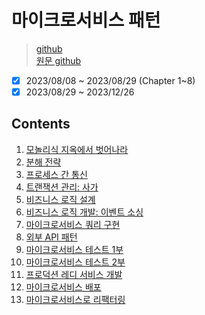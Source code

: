# 마이크로서비스 패턴

> [github](https://github.com/gilbutITbook/007035)  
> [원문 github](https://github.com/microservices-patterns/ftgo-application)

- [x] 2023/08/08 ~ 2023/08/29 (Chapter 1~8)
- [x] 2023/08/29 ~ 2023/12/26

## Contents

1. [모놀리식 지옥에서 벗어나라](chapter01.md)
2. [분해 전략](chapter02.md)
3. [프로세스 간 통신](chapter03.md)
4. [트랜잭션 관리: 사가](chapter04.md)
5. [비즈니스 로직 설계](chapter05.md)
6. [비즈니스 로직 개발: 이벤트 소싱](chapter06.md)
7. [마이크로서비스 쿼리 구현](chapter07.md)
8. [외부 API 패턴](chapter08.md)
9. [마이크로서비스 테스트 1부](chapter09.md)
10. [마이크로서비스 테스트 2부](chapter10.md)
11. [프로덕션 레디 서비스 개발](chapter11.md)
12. [마이크로서비스 배포](chapter12.md)
13. [마이크로서비스로 리팩터링](chapter13.md)
